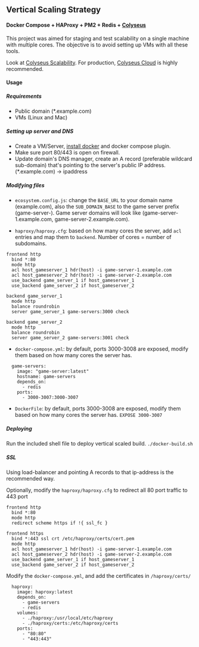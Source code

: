 
## Vertical Scaling Strategy
#### Docker Compose + HAProxy + PM2 + Redis + [Colyseus](https://colyseus.io)

This project was aimed for staging and test scalability on a single machine with multiple cores. The objective is to avoid setting up VMs with all these tools.

Look at [Colyseus Scalability](https://docs.colyseus.io/scalability/).
For production, [Colyseus Cloud](https://cloud-prod.colyseus.io) is highly recommended.

#### Usage
##### Requirements

- Public domain (*.example.com)
- VMs (Linux and Mac)


##### Setting up server and DNS
- Create a VM/Server, [install docker](https://docs.docker.com/engine/install/) and docker compose plugin.
- Make sure port 80/443 is open on firewall.
- Update domain's DNS manager, create an A record (preferable wildcard sub-domain) that's pointing to the server's public IP address. (*.example.com) -> ipaddress

##### Modifying files

- `ecosystem.config.js`: change the `BASE_URL` to your domain name (example.com), also the `SUB_DOMAIN_BASE` to the game server prefix (game-server-). Game server domains will look like (game-server-1.example.com, game-server-2.example.com).

- `haproxy/haproxy.cfg`: based on how many cores the server, add `acl` entries and map them to `backend`. Number of cores = number of subdomains.
```
frontend http
  bind *:80
  mode http
  acl host_gameserver_1 hdr(host) -i game-server-1.example.com
  acl host_gameserver_2 hdr(host) -i game-server-2.example.com
  use_backend game_server_1 if host_gameserver_1
  use_backend game_server_2 if host_gameserver_2

backend game_server_1
  mode http
  balance roundrobin
  server game_server_1 game-servers:3000 check

backend game_server_2
  mode http
  balance roundrobin
  server game_server_2 game-servers:3001 check
```
- `docker-compose.yml`: by default, ports 3000-3008 are exposed, modify them based on how many cores the server has.
```
  game-servers:
    image: "game-server:latest"
    hostname: game-servers
    depends_on:
      - redis
    ports:
      - 3000-3007:3000-3007
```

- `DockerFile`: by default, ports 3000-3008 are exposed, modify them based on how many cores the server has. `EXPOSE 3000-3007`

##### Deploying

Run the included shell file to deploy vertical scaled build.
`./docker-build.sh`

##### SSL
Using load-balancer and pointing A records to that ip-address is the recommended way.

Optionally, modify the `haproxy/haproxy.cfg` to redirect all 80 port traffic to 443 port
```
frontend http
  bind *:80
  mode http
  redirect scheme https if !{ ssl_fc }

frontend https
  bind *:443 ssl crt /etc/haproxy/certs/cert.pem
  mode http
  acl host_gameserver_1 hdr(host) -i game-server-1.example.com
  acl host_gameserver_2 hdr(host) -i game-server-2.example.com
  use_backend game_server_1 if host_gameserver_1
  use_backend game_server_2 if host_gameserver_2
```

Modify the `docker-compose.yml`, and add the certificates in `/haproxy/certs/`
```
  haproxy:
    image: haproxy:latest
    depends_on:
      - game-servers
      - redis
    volumes:
      - ./haproxy:/usr/local/etc/haproxy
      - ./haproxy/certs:/etc/haproxy/certs
    ports:
      - "80:80"
      - "443:443"
```